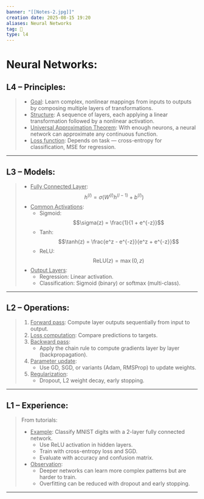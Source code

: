 ```yaml
---
banner: "[[Notes-2.jpg]]"
creation date: 2025-08-15 19:20
aliases: Neural Networks
tag: 🧠
type: l4
---
```

# Neural Networks:
## L4 – Principles:
> - <u>Goal</u>: Learn complex, nonlinear mappings from inputs to outputs by composing multiple layers of transformations.
> - <u>Structure</u>: A sequence of layers, each applying a linear transformation followed by a nonlinear activation.
> - <u>Universal Approximation Theorem</u>: With enough neurons, a neural network can approximate any continuous function.
> - <u>Loss function</u>: Depends on task — cross-entropy for classification, MSE for regression.
---
## L3 – Models:
> - <u>Fully Connected Layer</u>:
>   $$h^{(l)} = \sigma(W^{(l)} h^{(l-1)} + b^{(l)})$$
> - <u>Common Activations</u>:
>   - Sigmoid: $$\sigma(z) = \frac{1}{1 + e^{-z}}$$
>   - Tanh: $$\tanh(z) = \frac{e^z - e^{-z}}{e^z + e^{-z}}$$
>   - ReLU: $$\text{ReLU}(z) = \max(0, z)$$
> - <u>Output Layers</u>:
>   - Regression: Linear activation.
>   - Classification: Sigmoid (binary) or softmax (multi-class).
---
## L2 – Operations:
> 1. <u>Forward pass</u>: Compute layer outputs sequentially from input to output.
> 2. <u>Loss computation</u>: Compare predictions to targets.
> 3. <u>Backward pass</u>:
>    - Apply the chain rule to compute gradients layer by layer (backpropagation).
> 4. <u>Parameter update</u>:
>    - Use GD, SGD, or variants (Adam, RMSProp) to update weights.
> 5. <u>Regularization</u>:
>    - Dropout, L2 weight decay, early stopping.
---
## L1 – Experience:
> From tutorials:
> - <u>Example</u>: Classify MNIST digits with a 2-layer fully connected network.
>   - Use ReLU activation in hidden layers.
>   - Train with cross-entropy loss and SGD.
>   - Evaluate with accuracy and confusion matrix.
> - <u>Observation</u>:
>   - Deeper networks can learn more complex patterns but are harder to train.
>   - Overfitting can be reduced with dropout and early stopping.
---
